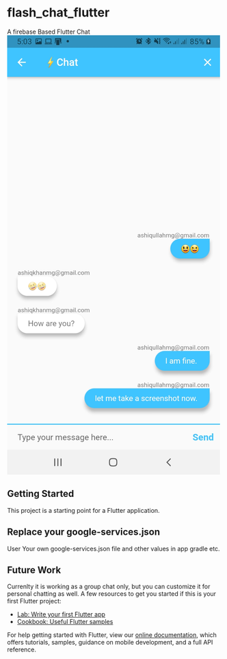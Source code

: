 # flash_chat_flutter

A firebase Based Flutter Chat
![Chat is on](/preview.jpg)
## Getting Started

This project is a starting point for a Flutter application.
## Replace your google-services.json
User Your own google-services.json file and other values in app gradle etc.
## Future Work
Currenlty it is working as a group chat only, but you can customize it for personal chatting as well.
A few resources to get you started if this is your first Flutter project:

- [Lab: Write your first Flutter app](https://flutter.dev/docs/get-started/codelab)
- [Cookbook: Useful Flutter samples](https://flutter.dev/docs/cookbook)

For help getting started with Flutter, view our
[online documentation](https://flutter.dev/docs), which offers tutorials,
samples, guidance on mobile development, and a full API reference.
